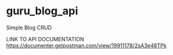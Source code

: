# guru_blog_api
Simple Blog CRUD

LINK TO API DOCUMENTATION
https://documenter.getpostman.com/view/19911178/2sA3e48TPk
